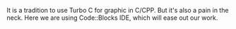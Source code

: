 It is a tradition to use Turbo C for graphic in C/CPP.
But it's also a pain in the neck. Here we are using Code::Blocks IDE, which will ease out our work.
